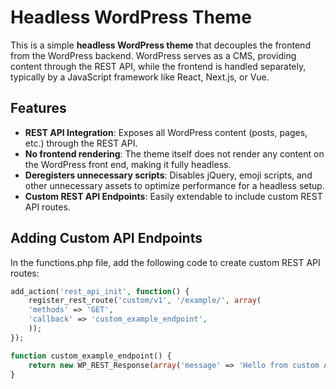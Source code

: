 # Headless WordPress Theme

This is a simple **headless WordPress theme** that decouples the frontend from the WordPress backend. WordPress serves as a CMS, providing content through the REST API, while the frontend is handled separately, typically by a JavaScript framework like React, Next.js, or Vue.

## Features

- **REST API Integration**: Exposes all WordPress content (posts, pages, etc.) through the REST API.
- **No frontend rendering**: The theme itself does not render any content on the WordPress front end, making it fully headless.
- **Deregisters unnecessary scripts**: Disables jQuery, emoji scripts, and other unnecessary assets to optimize performance for a headless setup.
- **Custom REST API Endpoints**: Easily extendable to include custom REST API routes.

## Adding Custom API Endpoints
In the functions.php file, add the following code to create custom REST API routes:

```php
add_action('rest_api_init', function() {
    register_rest_route('custom/v1', '/example/', array(
    'methods' => 'GET',
    'callback' => 'custom_example_endpoint',
    ));
});

function custom_example_endpoint() {
    return new WP_REST_Response(array('message' => 'Hello from custom API!'), 200);
}